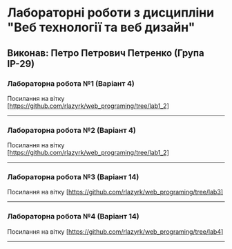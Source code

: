# Лабораторні роботи з дисципліни "Веб технології та веб дизайн"

## Виконав: Петро Петрович Петренко (Група ІР-29)

### Лабораторна робота №1 (Варіант 4)
Посилання на вітку [https://github.com/rlazyrk/web_programing/tree/lab1_2]

***
### Лабораторна робота №2 (Варіант 4)
Посилання на вітку [https://github.com/rlazyrk/web_programing/tree/lab1_2]

***
### Лабораторна робота №3 (Варіант 14)
Посилання на вітку [https://github.com/rlazyrk/web_programing/tree/lab3]

***
### Лабораторна робота №4 (Варіант 14)
Посилання на вітку [https://github.com/rlazyrk/web_programing/tree/lab4]

***